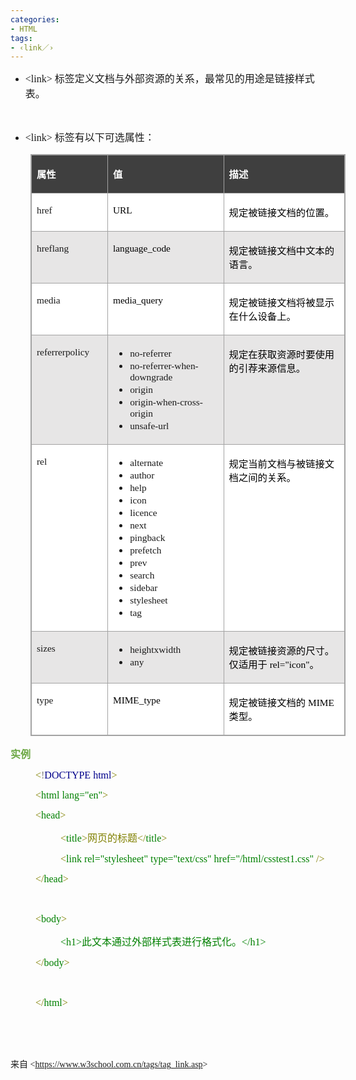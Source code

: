 ```yaml
---
categories:
- HTML
tags:
- ‹link／›
---
```


<ul style="list-style-type:disc">
    <li><span style="font-size:12.0pt"><span style="font-family:&quot;Comic Sans MS&quot;">&lt;link&gt;
            </span></span><span style="font-size:12.0pt"><span
                style="font-family:&quot;Microsoft YaHei UI&quot;">标签定义文档与外部资源的关系，最常见的用途是链接样式表。</span></span></li>
</ul>
<p><span style="font-size:12.0pt"><span style="font-family:&quot;Comic Sans MS&quot;">&nbsp;</span></span></p>
<ul style="list-style-type:disc">
    <li><span style="font-size:12.0pt"><span style="font-family:&quot;Comic Sans MS&quot;">&lt;link&gt;
            </span></span><span style="font-size:12.0pt"><span
                style="font-family:&quot;Microsoft YaHei UI&quot;">标签有以下可选属性：</span></span></li>
</ul>
<table summary="" cellspacing="0"
    style="border-collapse:collapse; border-color:#a3a3a3; border-style:solid; border-width:1px;margin-left:32px;"
    class=" cke_show_border">
    <tbody>
        <tr>
            <td
                style="background-color:#3f3f3f; border-bottom:1px solid #a3a3a3; border-left:1px solid #a3a3a3; border-right:1px solid #a3a3a3; border-top:1px solid #a3a3a3; vertical-align:top; width:1.4083in">
                <p><span style="font-size:11.5pt"><span style="font-family:&quot;Microsoft YaHei UI&quot;"><span
                                style="color:white"><strong>属性</strong></span></span></span></p>
            </td>
            <td
                style="background-color:#3f3f3f; border-bottom:1px solid #a3a3a3; border-left:1px solid #a3a3a3; border-right:1px solid #a3a3a3; border-top:1px solid #a3a3a3; vertical-align:top; width:2.5944in">
                <p><span style="font-size:11.5pt"><span style="font-family:&quot;Microsoft YaHei UI&quot;"><span
                                style="color:white"><strong>值</strong></span></span></span></p>
            </td>
            <td
                style="background-color:#3f3f3f; border-bottom:1px solid #a3a3a3; border-left:1px solid #a3a3a3; border-right:1px solid #a3a3a3; border-top:1px solid #a3a3a3; vertical-align:top; width:3.2861in">
                <p><span style="font-size:11.5pt"><span style="font-family:&quot;Microsoft YaHei UI&quot;"><span
                                style="color:white"><strong>描述</strong></span></span></span></p>
            </td>
        </tr>
        <tr>
            <td
                style="background-color:white; border-bottom:1px solid #a3a3a3; border-left:1px solid #a3a3a3; border-right:1px solid #a3a3a3; border-top:1px solid #a3a3a3; vertical-align:top; width:1.4083in">
                <p><span style="font-size:11.5pt"><span style="font-family:&quot;Comic Sans MS&quot;">href</span></span>
                </p>
            </td>
            <td
                style="background-color:white; border-bottom:1px solid #a3a3a3; border-left:1px solid #a3a3a3; border-right:1px solid #a3a3a3; border-top:1px solid #a3a3a3; vertical-align:top; width:2.5944in">
                <p><span style="font-size:11.5pt"><span style="font-family:&quot;Comic Sans MS&quot;"><span
                                style="color:black">URL</span></span></span></p>
            </td>
            <td
                style="background-color:white; border-bottom:1px solid #a3a3a3; border-left:1px solid #a3a3a3; border-right:1px solid #a3a3a3; border-top:1px solid #a3a3a3; vertical-align:top; width:3.2861in">
                <p><span style="font-size:11.5pt"><span style="font-family:&quot;Microsoft YaHei UI&quot;"><span
                                style="color:black">规定被链接文档的位置。</span></span></span></p>
            </td>
        </tr>
        <tr>
            <td
                style="background-color:#e7e6e6; border-bottom:1px solid #a3a3a3; border-left:1px solid #a3a3a3; border-right:1px solid #a3a3a3; border-top:1px solid #a3a3a3; vertical-align:top; width:1.4083in">
                <p><span style="font-size:11.5pt"><span
                            style="font-family:&quot;Comic Sans MS&quot;">hreflang</span></span></p>
            </td>
            <td
                style="background-color:#e7e6e6; border-bottom:1px solid #a3a3a3; border-left:1px solid #a3a3a3; border-right:1px solid #a3a3a3; border-top:1px solid #a3a3a3; vertical-align:top; width:2.5944in">
                <p><span style="font-size:11.5pt"><span style="font-family:&quot;Comic Sans MS&quot;"><span
                                style="color:black">language_code</span></span></span></p>
            </td>
            <td
                style="background-color:#e7e6e6; border-bottom:1px solid #a3a3a3; border-left:1px solid #a3a3a3; border-right:1px solid #a3a3a3; border-top:1px solid #a3a3a3; vertical-align:top; width:3.2861in">
                <p><span style="font-size:11.5pt"><span style="font-family:&quot;Microsoft YaHei UI&quot;"><span
                                style="color:black">规定被链接文档中文本的语言。</span></span></span></p>
            </td>
        </tr>
        <tr>
            <td
                style="background-color:white; border-bottom:1px solid #a3a3a3; border-left:1px solid #a3a3a3; border-right:1px solid #a3a3a3; border-top:1px solid #a3a3a3; vertical-align:top; width:1.4083in">
                <p><span style="font-size:11.5pt"><span
                            style="font-family:&quot;Comic Sans MS&quot;">media</span></span></p>
            </td>
            <td
                style="background-color:white; border-bottom:1px solid #a3a3a3; border-left:1px solid #a3a3a3; border-right:1px solid #a3a3a3; border-top:1px solid #a3a3a3; vertical-align:top; width:2.5944in">
                <p><span style="font-size:11.5pt"><span style="font-family:&quot;Comic Sans MS&quot;"><span
                                style="color:black">media_query</span></span></span></p>
            </td>
            <td
                style="background-color:white; border-bottom:1px solid #a3a3a3; border-left:1px solid #a3a3a3; border-right:1px solid #a3a3a3; border-top:1px solid #a3a3a3; vertical-align:top; width:3.3138in">
                <p><span style="font-size:11.5pt"><span style="font-family:&quot;Microsoft YaHei UI&quot;"><span
                                style="color:black">规定被链接文档将被显示在什么设备上。</span></span></span></p>
            </td>
        </tr>
        <tr>
            <td
                style="background-color:#e7e6e6; border-bottom:1px solid #a3a3a3; border-left:1px solid #a3a3a3; border-right:1px solid #a3a3a3; border-top:1px solid #a3a3a3; vertical-align:top; width:1.3298in">
                <p><span style="font-size:11.5pt"><span
                            style="font-family:&quot;Comic Sans MS&quot;">referrerpolicy</span></span></p>
            </td>
            <td
                style="background-color:#e7e6e6; border-bottom:1px solid #a3a3a3; border-left:1px solid #a3a3a3; border-right:1px solid #a3a3a3; border-top:1px solid #a3a3a3; vertical-align:top; width:2.6722in">
                <ul>
                    <li><span style="font-size:11.5pt"><span
                                style="font-family:&quot;Comic Sans MS&quot;">no-referrer</span></span></li>
                    <li><span style="font-size:11.5pt"><span
                                style="font-family:&quot;Comic Sans MS&quot;">no-referrer-when-downgrade</span></span>
                    </li>
                    <li><span style="font-size:11.5pt"><span
                                style="font-family:&quot;Comic Sans MS&quot;">origin</span></span></li>
                    <li><span style="font-size:11.5pt"><span
                                style="font-family:&quot;Comic Sans MS&quot;">origin-when-cross-origin</span></span>
                    </li>
                    <li><span style="font-size:11.5pt"><span
                                style="font-family:&quot;Comic Sans MS&quot;">unsafe-url</span></span></li>
                </ul>
            </td>
            <td
                style="background-color:#e7e6e6; border-bottom:1px solid #a3a3a3; border-left:1px solid #a3a3a3; border-right:1px solid #a3a3a3; border-top:1px solid #a3a3a3; vertical-align:top; width:3.3138in">
                <p><span style="font-size:11.5pt"><span style="font-family:&quot;Microsoft YaHei UI&quot;"><span
                                style="color:black">规定在获取资源时要使用的引荐来源信息。</span></span></span></p>
            </td>
        </tr>
        <tr>
            <td
                style="background-color:white; border-bottom:1px solid #a3a3a3; border-left:1px solid #a3a3a3; border-right:1px solid #a3a3a3; border-top:1px solid #a3a3a3; vertical-align:top; width:1.3298in">
                <p><span style="font-size:11.5pt"><span style="font-family:&quot;Comic Sans MS&quot;">rel</span></span>
                </p>
            </td>
            <td
                style="background-color:white; border-bottom:1px solid #a3a3a3; border-left:1px solid #a3a3a3; border-right:1px solid #a3a3a3; border-top:1px solid #a3a3a3; vertical-align:top; width:2.6722in">
                <ul>
                    <li><span style="font-size:11.5pt"><span
                                style="font-family:&quot;Comic Sans MS&quot;">alternate</span></span></li>
                    <li><span style="font-size:11.5pt"><span
                                style="font-family:&quot;Comic Sans MS&quot;">author</span></span></li>
                    <li><span style="font-size:11.5pt"><span
                                style="font-family:&quot;Comic Sans MS&quot;">help</span></span></li>
                    <li><span style="font-size:11.5pt"><span
                                style="font-family:&quot;Comic Sans MS&quot;">icon</span></span></li>
                    <li><span style="font-size:11.5pt"><span
                                style="font-family:&quot;Comic Sans MS&quot;">licence</span></span></li>
                    <li><span style="font-size:11.5pt"><span
                                style="font-family:&quot;Comic Sans MS&quot;">next</span></span></li>
                    <li><span style="font-size:11.5pt"><span
                                style="font-family:&quot;Comic Sans MS&quot;">pingback</span></span></li>
                    <li><span style="font-size:11.5pt"><span
                                style="font-family:&quot;Comic Sans MS&quot;">prefetch</span></span></li>
                    <li><span style="font-size:11.5pt"><span
                                style="font-family:&quot;Comic Sans MS&quot;">prev</span></span></li>
                    <li><span style="font-size:11.5pt"><span
                                style="font-family:&quot;Comic Sans MS&quot;">search</span></span></li>
                    <li><span style="font-size:11.5pt"><span
                                style="font-family:&quot;Comic Sans MS&quot;">sidebar</span></span></li>
                    <li><span style="font-size:11.5pt"><span
                                style="font-family:&quot;Comic Sans MS&quot;">stylesheet</span></span></li>
                    <li><span style="font-size:11.5pt"><span
                                style="font-family:&quot;Comic Sans MS&quot;">tag</span></span></li>
                </ul>
            </td>
            <td
                style="background-color:white; border-bottom:1px solid #a3a3a3; border-left:1px solid #a3a3a3; border-right:1px solid #a3a3a3; border-top:1px solid #a3a3a3; vertical-align:top; width:3.3138in">
                <p><span style="font-size:11.5pt"><span style="font-family:&quot;Microsoft YaHei UI&quot;"><span
                                style="color:black">规定当前文档与被链接文档之间的关系。</span></span></span></p>
            </td>
        </tr>
        <tr>
            <td
                style="background-color:#e7e6e6; border-bottom:1px solid #a3a3a3; border-left:1px solid #a3a3a3; border-right:1px solid #a3a3a3; border-top:1px solid #a3a3a3; vertical-align:top; width:1.3298in">
                <p><span style="font-size:11.5pt"><span
                            style="font-family:&quot;Comic Sans MS&quot;">sizes</span></span></p>
            </td>
            <td
                style="background-color:#e7e6e6; border-bottom:1px solid #a3a3a3; border-left:1px solid #a3a3a3; border-right:1px solid #a3a3a3; border-top:1px solid #a3a3a3; vertical-align:top; width:2.6722in">
                <ul>
                    <li><span style="font-size:11.5pt"><span
                                style="font-family:&quot;Comic Sans MS&quot;">heightxwidth</span></span></li>
                    <li><span style="font-size:11.5pt"><span
                                style="font-family:&quot;Comic Sans MS&quot;">any</span></span></li>
                </ul>
            </td>
            <td
                style="background-color:#e7e6e6; border-bottom:1px solid #a3a3a3; border-left:1px solid #a3a3a3; border-right:1px solid #a3a3a3; border-top:1px solid #a3a3a3; vertical-align:top; width:3.3138in">
                <p><span style="font-size:11.5pt"><span style="color:black"><span
                                style="font-family:&quot;Microsoft YaHei UI&quot;">规定被链接资源的尺寸。仅适用于</span><span
                                style="font-family:&quot;Comic Sans MS&quot;"> rel="icon"</span><span
                                style="font-family:&quot;Microsoft YaHei UI&quot;">。</span></span></span></p>
            </td>
        </tr>
        <tr>
            <td
                style="background-color:white; border-bottom:1px solid #a3a3a3; border-left:1px solid #a3a3a3; border-right:1px solid #a3a3a3; border-top:1px solid #a3a3a3; vertical-align:top; width:1.4083in">
                <p><span style="font-size:11.5pt"><span style="font-family:&quot;Comic Sans MS&quot;">type</span></span>
                </p>
            </td>
            <td
                style="background-color:white; border-bottom:1px solid #a3a3a3; border-left:1px solid #a3a3a3; border-right:1px solid #a3a3a3; border-top:1px solid #a3a3a3; vertical-align:top; width:2.5944in">
                <p><span style="font-size:11.5pt"><span style="font-family:&quot;Comic Sans MS&quot;"><span
                                style="color:black">MIME_type</span></span></span></p>
            </td>
            <td
                style="background-color:white; border-bottom:1px solid #a3a3a3; border-left:1px solid #a3a3a3; border-right:1px solid #a3a3a3; border-top:1px solid #a3a3a3; vertical-align:top; width:3.2861in">
                <p><span style="font-size:11.5pt"><span style="color:black"><span
                                style="font-family:&quot;Microsoft YaHei UI&quot;">规定被链接文档的</span><span
                                style="font-family:&quot;Comic Sans MS&quot;"> MIME </span><span
                                style="font-family:&quot;Microsoft YaHei UI&quot;">类型。</span></span></span></p>
            </td>
        </tr>
    </tbody>
</table>
<p><span style="font-size:12.0pt"><span style="font-family:&quot;Microsoft YaHei UI&quot;"><span
                style="color:#6da845"><strong>实例</strong></span></span></span></p>
<p style="margin-left: 40px;"><span style="font-size:12.0pt"><span style="font-family:&quot;Comic Sans MS&quot;"><span
                style="color:olive">&lt;</span><span style="color:gray">!</span><span style="color:darkblue">DOCTYPE
                html</span><span style="color:olive">&gt;</span></span></span></p>
<p style="margin-left: 40px;"><span style="font-size:12.0pt"><span style="font-family:&quot;Comic Sans MS&quot;"><span
                style="color:olive">&lt;</span><span style="color:green">html</span><span style="color:green">
                lang="en"</span><span style="color:olive">&gt; </span></span></span></p>
<p style="margin-left: 40px;"><span style="font-size:12.0pt"><span style="font-family:&quot;Comic Sans MS&quot;"><span
                style="color:olive">&lt;</span><span style="color:green">head</span><span
                style="color:olive">&gt;</span></span></span></p>
<p style="margin-left: 80px;"><span style="font-size:12.0pt"><span style="font-family:&quot;Comic Sans MS&quot;"><span
                style="color:olive">&lt;</span></span><span style="font-family:&quot;Comic Sans MS&quot;"><span
                style="color:green">title</span></span><span style="font-family:&quot;Comic Sans MS&quot;"><span
                style="color:olive">&gt;</span></span><span style="font-family:&quot;Microsoft YaHei UI&quot;"><span
                style="color:olive">网页的标题</span></span><span style="font-family:&quot;Comic Sans MS&quot;"><span
                style="color:olive">&lt;/</span></span><span style="font-family:&quot;Comic Sans MS&quot;"><span
                style="color:green">title</span></span><span style="font-family:&quot;Comic Sans MS&quot;"><span
                style="color:olive">&gt;</span></span></span></p>
<p style="margin-left: 80px;"><span style="font-size:12.0pt"><span style="font-family:&quot;Comic Sans MS&quot;"><span
                style="color:olive">&lt;</span><span style="color:green">link </span><span
                style="color:green">rel="stylesheet" type="text/css"
                href="/html/csstest1.css"</span> <span style="color:olive">/</span><span
                style="color:olive">&gt;</span></span></span></p>
<p style="margin-left: 40px;"><span style="font-size:12.0pt"><span style="font-family:&quot;Comic Sans MS&quot;"><span
                style="color:olive">&lt;/</span><span style="color:green">head</span><span
                style="color:olive">&gt;</span></span></span></p>
<p style="margin-left: 40px;"><span style="font-size:12.0pt"><span style="font-family:&quot;Comic Sans MS&quot;"><span
                style="color:olive">&nbsp;</span></span></span></p>
<p style="margin-left: 40px;"><span style="font-size:12.0pt"><span style="font-family:&quot;Comic Sans MS&quot;"><span
                style="color:olive">&lt;</span><span style="color:green">body</span><span
                style="color:olive">&gt;</span></span></span></p>
<p style="margin-left: 80px;"><span style="font-size:12.0pt"><span style="color:green"><span
                style="font-family:&quot;Comic Sans MS&quot;">&lt;h1&gt;</span><span
                style="font-family:&quot;Microsoft YaHei UI&quot;">此文本通过外部样式表进行格式化。</span><span
                style="font-family:&quot;Comic Sans MS&quot;">&lt;/h1&gt;</span></span></span></p>
<p style="margin-left: 40px;"><span style="font-size:12.0pt"><span style="font-family:&quot;Comic Sans MS&quot;"><span
                style="color:olive">&lt;/</span><span style="color:green">body</span><span style="color:olive">&gt;
            </span></span></span></p>
<p style="margin-left: 40px;"><span style="font-size:12.0pt"><span style="font-family:&quot;Comic Sans MS&quot;"><span
                style="color:olive">&nbsp;</span></span></span></p>
<p style="margin-left: 40px;"><span style="font-size:12.0pt"><span style="font-family:&quot;Comic Sans MS&quot;"><span
                style="color:olive">&lt;/</span><span style="color:green">html</span><span
                style="color:olive">&gt;</span></span></span></p>
<p><span style="font-size:12.0pt"><span style="font-family:&quot;Comic Sans MS&quot;">&nbsp;</span></span><br></p>
<p><span style="font-size:12.0pt"><span style="font-family:&quot;Comic Sans MS&quot;">&nbsp;</span></span></p>
<p><span style="font-family:&quot;Microsoft YaHei UI&quot;">来自</span><span
        style="font-family:&quot;Comic Sans MS&quot;"> &lt;</span><a
        data-cke-saved-href="https://www.w3school.com.cn/tags/tag_link.asp"
        href="https://www.w3school.com.cn/tags/tag_link.asp"><span
            style="font-family:&quot;Comic Sans MS&quot;">https://www.w3school.com.cn/tags/tag_link.asp</span></a><span
        style="font-family:&quot;Comic Sans MS&quot;">&gt; </span></p>